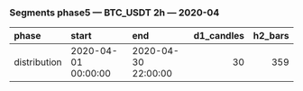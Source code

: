 ### Segments phase5 — BTC_USDT 2h — 2020-04

| phase        | start               | end                 |   d1_candles |   h2_bars |
|:-------------|:--------------------|:--------------------|-------------:|----------:|
| distribution | 2020-04-01 00:00:00 | 2020-04-30 22:00:00 |           30 |       359 |